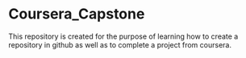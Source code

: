 # Coursera_Capstone
This repository is created for the purpose of learning how to create a repository in github as well as to complete a project from coursera.
